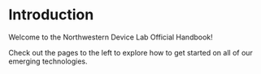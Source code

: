 # Introduction

Welcome to the Northwestern Device Lab Official Handbook!

Check out the pages to the left to explore how to get started on all of our emerging technologies.

